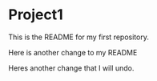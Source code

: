 # Project1

This is the README for my first repository.




Here is another change to my README




Heres another change that I will undo.
